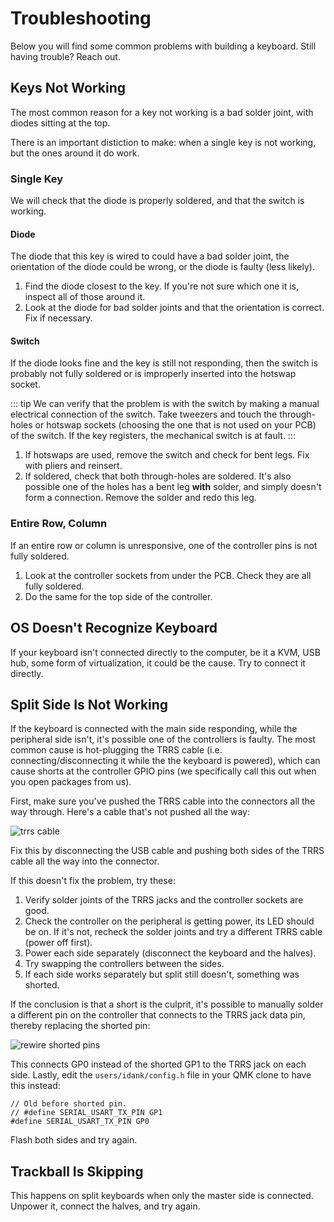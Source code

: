 # Troubleshooting

Below you will find some common problems with building a keyboard. Still having trouble? Reach out.

## Keys Not Working

The most common reason for a key not working is a bad solder joint, with diodes sitting at the top.

There is an important distiction to make: when a single key is not working, but the ones around it do work.

### Single Key

We will check that the diode is properly soldered, and that the switch is working.

#### Diode

The diode that this key is wired to could have a bad solder joint, the orientation of the diode could be wrong, or the diode is faulty (less likely).

1. Find the diode closest to the key. If you're not sure which one it is, inspect all of those around it.
1. Look at the diode for bad solder joints and that the orientation is correct. Fix if necessary.

#### Switch

If the diode looks fine and the key is still not responding, then the switch is probably not fully soldered or is improperly inserted into the hotswap socket.

::: tip
We can verify that the problem is with the switch by making a manual electrical connection of the switch. Take tweezers and touch the through-holes or hotswap sockets (choosing the one that is not used on your PCB) of the switch. If the key registers, the mechanical switch is at fault.
:::

1. If hotswaps are used, remove the switch and check for bent legs. Fix with pliers and reinsert.
1. If soldered, check that both through-holes are soldered. It's also possible one of the holes has a bent leg **with** solder, and simply doesn't form a connection. Remove the solder and redo this leg.

### Entire Row, Column

If an entire row or column is unresponsive, one of the controller pins is not fully soldered.

1. Look at the controller sockets from under the PCB. Check they are all fully soldered.
1. Do the same for the top side of the controller.

## OS Doesn't Recognize Keyboard

If your keyboard isn't connected directly to the computer, be it a KVM, USB hub, some form of virtualization, it could be the cause. Try to connect it directly.

## Split Side Is Not Working

If the keyboard is connected with the main side responding, while the peripheral side isn't, it's possible one of the controllers is faulty. The most common cause is hot-plugging the TRRS cable (i.e. connecting/disconnecting it while the the keyboard is powered), which can cause shorts at the controller GPIO pins (we specifically call this out when you open packages from us).

First, make sure you've pushed the TRRS cable into the connectors all the way through. Here's a cable that's not pushed all the way:

![trrs cable](./trrs-cable-not-pushed.jpeg)

Fix this by disconnecting the USB cable and pushing both sides of the TRRS cable all the way into the connector.

If this doesn't fix the problem, try these:

1. Verify solder joints of the TRRS jacks and the controller sockets are good.
1. Check the controller on the peripheral is getting power, its LED should be on. If it's not, recheck the solder joints and try a different TRRS cable (power off first).
1. Power each side separately (disconnect the keyboard and the halves).
1. Try swapping the controllers between the sides.
1. If each side works separately but split still doesn't, something was shorted.

If the conclusion is that a short is the culprit, it's possible to manually solder a different pin on the controller that connects to the TRRS jack data pin, thereby replacing the shorted pin:

![rewire shorted pins](./rewire-shorted-trrs.jpg)

This connects GP0 instead of the shorted GP1 to the TRRS jack on each side. Lastly, edit the `users/idank/config.h` file in your QMK clone to have this instead:

```
// Old before shorted pin.
// #define SERIAL_USART_TX_PIN GP1
#define SERIAL_USART_TX_PIN GP0
```

Flash both sides and try again.

## Trackball Is Skipping

This happens on split keyboards when only the master side is connected. Unpower it, connect the halves, and try again.
